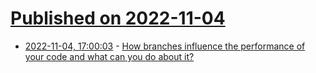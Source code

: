 # [Published on 2022-11-04](index.md)

* [2022-11-04, 17:00:03](https://lobste.rs/s/fmx0wx/how_branches_influence_performance_your) - [How branches influence the performance of your code and what can you do about it?](https://johnnysswlab.com/how-branches-influence-the-performance-of-your-code-and-what-can-you-do-about-it/)
